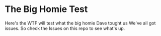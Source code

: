 # The Big Homie Test
Here's the WTF will test what the big homie Dave tought us
We've all got issues. So check the Issues on this repo to see what's up.
